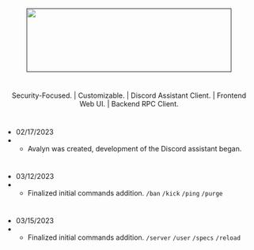 # 
<p align="center">
<a href="" target="_blank"><img src="https://xnitc.com/discord/bots/avalyn/data/imgs/avalyn_logo.png" width="414" height="129" border="0"></a>
</p>

#

<p align="center">
Security-Focused. | Customizable. | Discord Assistant Client. | Frontend Web UI. | Backend RPC Client.
</p>

#

- 02/17/2023
- - Avalyn was created, development of the Discord assistant began.

#

- 03/12/2023
- - Finalized initial commands addition. `/ban` `/kick` `/ping` `/purge`

#

- 03/15/2023
- - Finalized initial commands addition. `/server` `/user` `/specs` `/reload`
